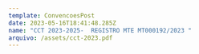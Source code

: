 ```yaml
---
template: ConvencoesPost
date: 2023-05-16T18:41:48.285Z
name: "CCT 2023-2025-  REGISTRO MTE MT000192/2023 "
arquivo: /assets/cct-2023.pdf
---
```

